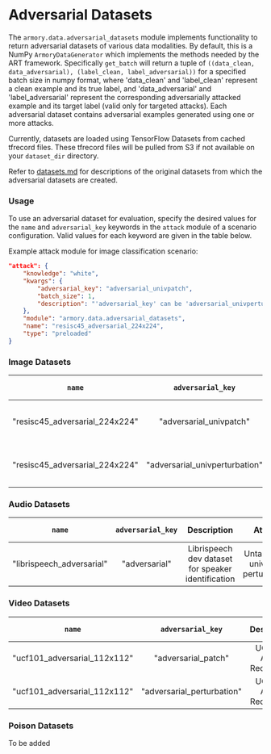 # Adversarial Datasets

The `armory.data.adversarial_datasets` module implements functionality to return adversarial datasets of 
various data modalities. By default, this is a NumPy `ArmoryDataGenerator` which 
implements the methods needed  by the ART framework. Specifically `get_batch` will 
return a tuple of `((data_clean, data_adversarial), (label_clean, label_adversarial))` for a specified batch size in numpy format,
where 'data_clean' and 'label_clean' represent a clean example and its true label, and 'data_adversarial' and 'label_adversarial'
represent the corresponding adversarially attacked example and its target label (valid only for targeted attacks).
Each adversarial dataset contains adversarial examples generated using one or more attacks.

Currently, datasets are loaded using TensorFlow Datasets from cached tfrecord files. 
These tfrecord files will be pulled from S3 if not available on your 
`dataset_dir` directory.

Refer to [datasets.md](https://github.com/twosixlabs/armory/blob/master/docs/datasets.md) for descriptions of the original datasets from which
the adversarial datasets are created.

### Usage
To use an adversarial dataset for evaluation, specify the desired values for the `name` and `adversarial_key` keywords
in the `attack` module of a scenario configuration. Valid values for each keyword are given in the table below.

Example attack module for image classification scenario:

```json
"attack": {
    "knowledge": "white",
    "kwargs": {
        "adversarial_key": "adversarial_univpatch",
        "batch_size": 1,
        "description": "'adversarial_key' can be 'adversarial_univperturbation' or 'adversarial_univpatch'"
    },
    "module": "armory.data.adversarial_datasets",
    "name": "resisc45_adversarial_224x224",
    "type": "preloaded"
}
```

### Image Datasets
|             `name`             |        `adversarial_key`       |                Description                |               Attack               | Source Split |      x_shape     | x_type | y_shape | y_type |      Size      |
|:------------------------------:|:------------------------------:|:-----------------------------------------:|:----------------------------------:|:------------:|:----------------:|:------:|:-------:|:------:|:--------------:|
| "resisc45_adversarial_224x224" |     "adversarial_univpatch"    | REmote Sensing Image Scene Classification |      Targeted, universal patch     |     test     | (N, 224, 224, 3) |  uint8 |   (N,)  |  int64 | 5 images/class |
| "resisc45_adversarial_224x224" | "adversarial_univperturbation" | REmote Sensing Image Scene Classification | Untargeted, universal perturbation |     test     | (N, 224, 224, 3) |  uint8 |   (N,)  |  int64 | 5 images/class |


### Audio Datasets
|           `name`          | `adversarial_key` |                     Description                    |               Attack               | Source Split |  x_shape  | x_type | y_shape | y_type | sampling_rate |      Size      |
|:-------------------------:|:-----------------:|:--------------------------------------------------:|:----------------------------------:|:------------:|:---------:|:------:|:-------:|:------:|:-------------:|:--------------:|
| "librispeech_adversarial" |   "adversarial"   | Librispeech dev dataset for speaker identification | Untargeted, universal perturbation |     test     | (N, 3000) |  int64 |   (N,)  |  int64 |    16 kHz     | ~5 sec/speaker |


### Video Datasets
|            `name`            |      `adversarial_key`     |         Description        |               Attack               | Source Split |              x_shape              | x_type | y_shape | y_type |      Size      |
|:----------------------------:|:--------------------------:|:--------------------------:|:----------------------------------:|:------------:|:---------------------------------:|:------:|:-------:|:------:|:--------------:|
| "ucf101_adversarial_112x112" |     "adversarial_patch"    | UCF 101 Action Recognition | Untargeted, universal perturbation |     test     | (N, variable_frames, 112, 112, 3) |  uint8 |   (N,)  |  int64 | 5 videos/class |
| "ucf101_adversarial_112x112" | "adversarial_perturbation" | UCF 101 Action Recognition |           Targeted, patch          |     test     | (N, variable_frames, 112, 112, 3) |  uint8 |   (N,)  |  int64 | 5 videos/class |

### Poison Datasets
To be added

